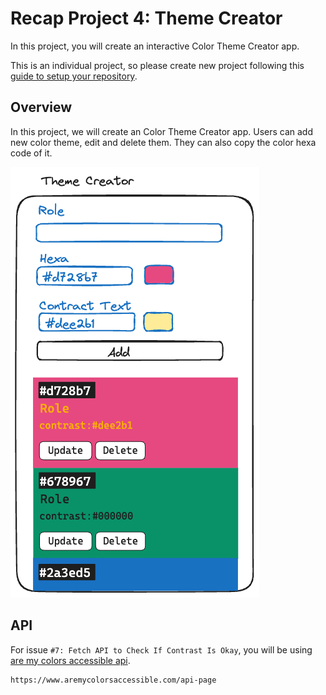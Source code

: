 # Recap Project 4: Theme Creator

In this project, you will create an interactive Color Theme Creator app.

This is an individual project, so please create new project following this [guide to setup your repository](./docs/github-respository-template.md).

## Overview

In this project, we will create an Color Theme Creator app.
Users can add new color theme, edit and delete them. They can also copy the color hexa code of it.

![wireframes](./docs/wireframes.excalidraw.png)

## API

For issue `#7: Fetch API to Check If Contrast Is Okay`, you will be using [are my colors accessible api](https://www.aremycolorsaccessible.com/api-page).

```bash
https://www.aremycolorsaccessible.com/api-page
```

